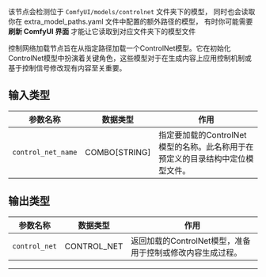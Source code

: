 该节点会检测位于 `ComfyUI/models/controlnet` 文件夹下的模型，
同时也会读取你在 extra_model_paths.yaml 文件中配置的额外路径的模型，
有时你可能需要 **刷新 ComfyUI 界面** 才能让它读取到对应文件夹下的模型文件

控制网络加载节点旨在从指定路径加载一个ControlNet模型。它在初始化ControlNet模型中扮演着关键角色，这些模型对于在生成内容上应用控制机制或基于控制信号修改现有内容至关重要。

## 输入类型

| 参数名称 | 数据类型 | 作用 |
| --- | --- | --- |
| `control_net_name` | COMBO[STRING] | 指定要加载的ControlNet模型的名称。此名称用于在预定义的目录结构中定位模型文件。 |

## 输出类型

| 参数名称 | 数据类型 | 作用 |
| --- | --- | --- |
| `control_net` | CONTROL_NET | 返回加载的ControlNet模型，准备用于控制或修改内容生成过程。 |

---
